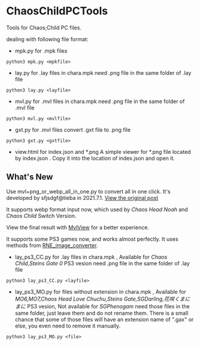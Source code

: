 # ChaosChildPCTools

Tools for Chaos;Child PC files.

dealing with following file format:
* mpk.py   for .mpk files 
```
python3 mpk.py <mpkfile>
```
* lay.py   for .lay files in chara.mpk
need .png file in the same folder of .lay file
```
python3 lay.py <layfile>
```
* mvl.py   for .mvl files in chara.mpk
need .png file in the same folder of .mvl file
```
python3 mvl.py <mvlfile>
```
* gxt.py   for .mvl files
convert .gxt file to .png file
```
python3 gxt.py <gxtfile>
```

* view.html for index.json and *.png
A simple viewer for *.png file located by index.json .
Copy it into the location of index.json and open it.


## What's New
Use mvl+png_or_webp_all_in_one.py to convert all in one click.
It's developed by sfjsdgf@tieba in 2021.7.1. [View the original post](https://tieba.baidu.com/p/7430852836 "[教程向]一步一步教你提取Mo8、Mo8fd的立绘")

It supports webp format input now, which used by _Chaos Head Noah_ and _Chaos Child_ Switch Version.

View the final result with [MvlView](https://github.com/Manicsteiner/mvl_preview) for a better experience.

It supports some PS3 games now, and works almost perfectly. It uses methods from [RNE_image_converter](https://github.com/Manicsteiner/RNE_image_converter).

* lay_ps3_CC.py   for .lay files in chara.mpk , Available for _Chaos Child_,_Steins Gate 0_ PS3 vesion
need .png file in the same folder of .lay file
```
python3 lay_ps3_CC.py <layfile>
```
* lay_ps3_MO.py   for files without extension in chara.mpk , Available for _MO6,MO7,Chaos Head Love Chuchu,Steins Gate,SGDarling,花咲くまにまに_ PS3 vesion, Not available for _SGPhenogam_
need those files in the same folder, just leave them and do not rename them.
There is a small chance that some of those files will have an extension name of ".gax" or else, you even need to remove it manually.
```
python3 lay_ps3_MO.py <file>
```